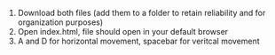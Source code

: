 1. Download both files (add them to a folder to retain reliability and for organization purposes)
2. Open index.html, file should open in your default browser
3. A and D for horizontal movement, spacebar for veritcal movement
